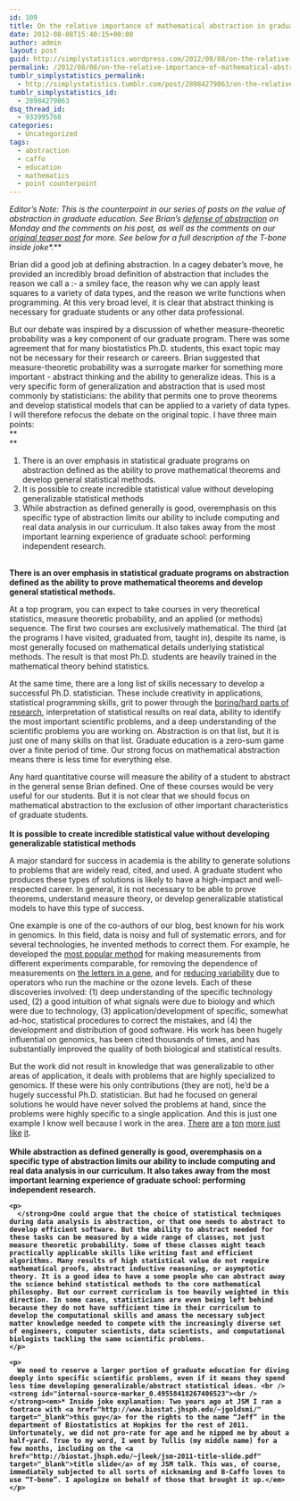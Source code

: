 ```yaml
---
id: 109
title: On the relative importance of mathematical abstraction in graduate statistical education
date: 2012-08-08T15:40:15+00:00
author: admin
layout: post
guid: http://simplystatistics.wordpress.com/2012/08/08/on-the-relative-importance-of-mathematical-abstraction
permalink: /2012/08/08/on-the-relative-importance-of-mathematical-abstraction/
tumblr_simplystatistics_permalink:
  - http://simplystatistics.tumblr.com/post/28984279863/on-the-relative-importance-of-mathematical-abstraction
tumblr_simplystatistics_id:
  - 28984279863
dsq_thread_id:
  - 933995768
categories:
  - Uncategorized
tags:
  - abstraction
  - caffo
  - education
  - mathematics
  - point counterpoint
---
```

_Editor’s Note: This is the counterpoint in our series of posts on the value of abstraction in graduate education. See Brian’s <a href="http://simplystatistics.org/post/28840726358/in-which-brian-debates-abstraction-with-t-bone" target="_blank">defense of abstraction</a> on Monday and the comments on his post, as well as the comments on our <a href="http://simplystatistics.org/post/28125455811/how-important-is-abstract-thinking-for-graduate" target="_blank">original teaser post</a> for more. See below for a full description of the T-bone inside joke*._**</p> 

</strong>Brian did a good job at defining abstraction. In a cagey debater’s move, he provided an incredibly broad definition of abstraction that includes the reason we call a  <img src="http://simplystatistics.org/wp-includes/images/smilies/simple-smile.png" alt=":-)" class="wp-smiley" style="height: 1em; max-height: 1em;" />a smiley face, the reason why we can apply least squares to a variety of data types, and the reason we write functions when programming. At this very broad level, it is clear that abstract thinking is necessary for graduate students or any other data professional. 

But our debate was inspired by a discussion of whether measure-theoretic probability was a key component of our graduate program. There was some agreement that for many biostatistics Ph.D. students, this exact topic may not be necessary for their research or careers. Brian suggested that measure-theoretic probability was a surrogate marker for something more important - abstract thinking and the ability to generalize ideas. This is a very specific form of generalization and abstraction that is used most commonly by statisticians: the ability that permits one to prove theorems and develop statistical models that can be applied to a variety of data types. I will therefore refocus the debate on the original topic. I have three main points:   
**  
** 

  1. <span>There is an over emphasis in statistical graduate programs on abstraction defined as the ability to prove mathematical theorems and develop general statistical methods. </span>
  2. <span>It is possible to create incredible statistical value without developing generalizable statistical methods</span>
  3. <span>While abstraction as defined generally is good, overemphasis on this specific type of abstraction limits our ability to include computing and real data analysis in our curriculum. It also takes away from the most important learning experience of graduate school: performing independent research.</span>

<strong id="internal-source-marker_0.49558418267406523"><br /><span>There is an over emphasis in statistical graduate programs on abstraction defined as the ability to prove mathematical theorems and develop general statistical methods. </span></p> 

<p>
  </strong>At a top program, you can expect to take courses in very theoretical statistics, measure theoretic probability, and an applied (or methods) sequence. The first two courses are exclusively mathematical. The third (at the programs I have visited, graduated from, taught in), despite its name, is most generally focused on mathematical details underlying statistical methods. The result is that most Ph.D. students are heavily trained in the mathematical theory behind statistics.
</p>

<p>
  At the same time, there are a long list of skills necessary to develop a successful Ph.D. statistician. These include creativity in applications, statistical programming skills, grit to power through the <a href="http://simplystatistics.org/post/23928890537/schlep-blindness-in-statistics" target="_blank">boring/hard parts of research</a>, interpretation of statistical results on real data, ability to identify the most important scientific problems, and a deep understanding of the scientific problems you are working on. Abstraction is on that list, but it is just one of many skills on that list. Graduate education is a zero-sum game over a finite period of time. Our strong focus on mathematical abstraction means there is less time for everything else.
</p>

<p>
  Any hard quantitative course will measure the ability of a student to abstract in the general sense Brian defined. One of these courses would be very useful for our students. But it is not clear that we should focus on mathematical abstraction to the exclusion of other important characteristics of graduate students. <br /><strong id="internal-source-marker_0.49558418267406523"><br /><span>It is possible to create incredible statistical value without developing generalizable statistical methods</span></p> 
  
  <p>
    </strong>A major standard for success in academia is the ability to generate solutions to problems that are widely read, cited, and used. A graduate student who produces these types of solutions is likely to have a high-impact and well-respected career. In general, it is not necessary to be able to prove theorems, understand measure theory, or develop generalizable statistical models to have this type of success.
  </p>
  
  <p>
    One example is one of the co-authors of our blog, best known for his work in genomics. In this field, data is noisy and full of systematic errors, and for several technologies, he invented methods to correct them. For example, he developed the <a href="http://www.ncbi.nlm.nih.gov/pubmed/12925520" target="_blank">most popular method</a> for making measurements from different experiments comparable, for removing the dependence of measurements on <a href="http://amstat.tandfonline.com/doi/abs/10.1198/016214504000000683?journalCode=uasa20" target="_blank">the letters in a gene</a>, and for <a href="http://www.nature.com/nmeth/journal/v4/n11/abs/nmeth1102.html" target="_blank">reducing variability</a> due to operators who run the machine or the ozone levels. Each of these discoveries involved: (1) deep understanding of the specific technology used, (2) a good intuition of what signals were due to biology and which were due to technology, (3) application/development of specific, somewhat ad-hoc, statistical procedures to correct the mistakes, and (4) the development and distribution of good software. His work has been hugely influential on genomics, has been cited thousands of times, and has substantially improved the quality of both biological and statistical results.
  </p>
  
  <p>
    But the work did not result in knowledge that was generalizable to other areas of application, it deals with problems that are highly specialized to genomics. If these were his only contributions (they are not), he&#8217;d be a hugely successful Ph.D. statistician. But had he focused on general solutions he would have never solved the problems at hand, since the problems were highly specific to a single application. And this is just one example I know well because I work in the area. <a href="http://www.ncbi.nlm.nih.gov/pubmed/2593165" target="_blank">There</a> <a href="http://www.nature.com/nature/journal/v457/n7232/full/nature07634.html" target="_blank">are</a> <a href="http://biostatistics.oxfordjournals.org/content/8/1/118.abstract" target="_blank">a</a> <a href="http://www.plosmedicine.org/article/info%3Adoi%2F10.1371%2Fjournal.pmed.1001093" target="_blank">ton</a> <a href="http://www.ped.fas.harvard.edu/people/faculty/publications_nowak/MichelScience2011.pdf" target="_blank">more</a><a href="http://www.sysecol2.ethz.ch/Refs/EntClim/K/Ku076.pdf" target="_blank"> just</a> <a href="http://www.nature.com/nature/journal/v458/n7242/full/nature08017.html" target="_blank">like</a> <a href="http://ilpubs.stanford.edu:8090/422/" target="_blank">it</a>. <br /><strong id="internal-source-marker_0.49558418267406523"><br /><span>While abstraction as defined generally is good, overemphasis on a specific type of abstraction limits our ability to include computing and real data analysis in our curriculum. It also takes away from the most important learning experience of graduate school: performing independent research.</span></p> 
    
    <p>
      </strong>One could argue that the choice of statistical techniques during data analysis is abstraction, or that one needs to abstract to develop efficient software. But the ability to abstract needed for these tasks can be measured by a wide range of classes, not just measure theoretic probability. Some of these classes might teach practically applicable skills like writing fast and efficient algorithms. Many results of high statistical value do not require mathematical proofs, abstract inductive reasoning, or asymptotic theory. It is a good idea to have a some people who can abstract away the science behind statistical methods to the core mathematical philosophy. But our current curriculum is too heavily weighted in this direction. In some cases, statisticians are even being left behind because they do not have sufficient time in their curriculum to develop the computational skills and amass the necessary subject matter knowledge needed to compete with the increasingly diverse set of engineers, computer scientists, data scientists, and computational biologists tackling the same scientific problems.
    </p>
    
    <p>
      We need to reserve a larger portion of graduate education for diving deeply into specific scientific problems, even if it means they spend less time developing generalizable/abstract statistical ideas. <br /><strong id="internal-source-marker_0.49558418267406523"><br /></strong><em>* Inside joke explanation: Two years ago at JSM I ran a footrace with <a href="http://www.biostat.jhsph.edu/~jgoldsmi/" target="_blank">this guy</a> for the rights to the name “Jeff” in the department of Biostatistics at Hopkins for the rest of 2011. Unfortunately, we did not pro-rate for age and he nipped me by about a half-yard. True to my word, I went by Tullis (my middle name) for a few months, including on the <a href="http://biostat.jhsph.edu/~jleek/jsm-2011-title-slide.pdf" target="_blank">title slide</a> of my JSM talk. This was, of course, immediately subjected to all sorts of nicknaming and B-Caffo loves to use “T-bone”. I apologize on behalf of those that brought it up.</em>
    </p>